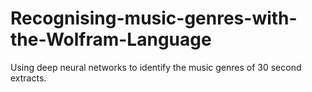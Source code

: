# Recognising-music-genres-with-the-Wolfram-Language
Using deep neural networks to identify the music genres of 30 second extracts.
